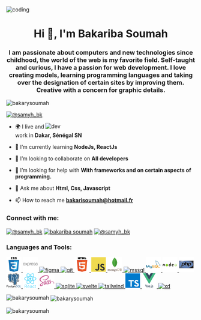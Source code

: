 <img align="center" alt="coding" src="https://media-exp1.licdn.com/dms/image/C4D16AQGc6I6r5211aQ/profile-displaybackgroundimage-shrink_350_1400/0/1658892806614?e=1675296000&v=beta&t=6wXJOnuO0M_eQw9HC9FTJGRTlU8aeUXf84VAafbS15g">
<h1 align="center">Hi 👋, I'm Bakariba Soumah</h1> 
<h3 align="center">I am passionate about computers and new technologies since childhood, the world of the web is my favorite field. Self-taught and curious, I have a passion for web development. I love creating models, learning programming languages and taking over the designation of certain sites by improving them. Creative with a concern for graphic details.</h3>


<p align="left"> <img src="https://komarev.com/ghpvc/?username=bakarysoumah&label=Profile%20views&color=0e75b6&style=flat" alt="bakarysoumah" /> </p>

<p align="left"> <a href="https://twitter.com/@samyh_bk" target="blank"><img src="https://img.shields.io/twitter/follow/@samyh_bk?logo=twitter&style=for-the-badge" alt="@samyh_bk" /></a> </p>

<img align="right" alt="dev" width="400"  src="https://img.freepik.com/vecteurs-libre/site-web-developpement-web-ingenierie-programmation-codage-ecrans-interface-realite-augmentee-logiciel-programmation-ingenieur-projet-developpeur-conception-application-illustration-dessin-anime_107791-3863.jpg">

- 🌍 I live and work in **Dakar, Sénégal SN**

- 🌱 I’m currently learning **NodeJs, ReactJs**

- 👯 I’m looking to collaborate on **All developers**

- 🤝 I’m looking for help with **With frameworks and on certain aspects of programming.**

- 💬 Ask me about **Html, Css, Javascript**

- 📫 How to reach me **bakarisoumah@hotmail.fr**


<h3 align="left">Connect with me:</h3>
<p align="left">
<a href="https://twitter.com/@samyh_bk" target="blank"><img align="center" src="https://raw.githubusercontent.com/rahuldkjain/github-profile-readme-generator/master/src/images/icons/Social/twitter.svg" alt="@samyh_bk" height="30" width="40" /></a>
<a href="https://linkedin.com/in/bakariba soumah" target="blank"><img align="center" src="https://raw.githubusercontent.com/rahuldkjain/github-profile-readme-generator/master/src/images/icons/Social/linked-in-alt.svg" alt="bakariba soumah" height="30" width="40" /></a>
<a href="https://instagram.com/@samyh_bk" target="blank"><img align="center" src="https://raw.githubusercontent.com/rahuldkjain/github-profile-readme-generator/master/src/images/icons/Social/instagram.svg" alt="@samyh_bk" height="30" width="40" /></a>
</p>

<h3 align="left">Languages and Tools:</h3>
<p align="left"> <a href="https://www.w3schools.com/css/" target="_blank" rel="noreferrer"> <img src="https://raw.githubusercontent.com/devicons/devicon/master/icons/css3/css3-original-wordmark.svg" alt="css3" width="40" height="40"/> </a> <a href="https://expressjs.com" target="_blank" rel="noreferrer"> <img src="https://raw.githubusercontent.com/devicons/devicon/master/icons/express/express-original-wordmark.svg" alt="express" width="40" height="40"/> </a> <a href="https://www.figma.com/" target="_blank" rel="noreferrer"> <img src="https://www.vectorlogo.zone/logos/figma/figma-icon.svg" alt="figma" width="40" height="40"/> </a> <a href="https://git-scm.com/" target="_blank" rel="noreferrer"> <img src="https://www.vectorlogo.zone/logos/git-scm/git-scm-icon.svg" alt="git" width="40" height="40"/> </a> <a href="https://www.w3.org/html/" target="_blank" rel="noreferrer"> <img src="https://raw.githubusercontent.com/devicons/devicon/master/icons/html5/html5-original-wordmark.svg" alt="html5" width="40" height="40"/> </a> <a href="https://developer.mozilla.org/en-US/docs/Web/JavaScript" target="_blank" rel="noreferrer"> <img src="https://raw.githubusercontent.com/devicons/devicon/master/icons/javascript/javascript-original.svg" alt="javascript" width="40" height="40"/> </a> <a href="https://www.mongodb.com/" target="_blank" rel="noreferrer"> <img src="https://raw.githubusercontent.com/devicons/devicon/master/icons/mongodb/mongodb-original-wordmark.svg" alt="mongodb" width="40" height="40"/> </a> <a href="https://www.microsoft.com/en-us/sql-server" target="_blank" rel="noreferrer"> <img src="https://www.svgrepo.com/show/303229/microsoft-sql-server-logo.svg" alt="mssql" width="40" height="40"/> </a> <a href="https://www.mysql.com/" target="_blank" rel="noreferrer"> <img src="https://raw.githubusercontent.com/devicons/devicon/master/icons/mysql/mysql-original-wordmark.svg" alt="mysql" width="40" height="40"/> </a> <a href="https://nodejs.org" target="_blank" rel="noreferrer"> <img src="https://raw.githubusercontent.com/devicons/devicon/master/icons/nodejs/nodejs-original-wordmark.svg" alt="nodejs" width="40" height="40"/> </a> <a href="https://www.php.net" target="_blank" rel="noreferrer"> <img src="https://raw.githubusercontent.com/devicons/devicon/master/icons/php/php-original.svg" alt="php" width="40" height="40"/> </a> <a href="https://www.postgresql.org" target="_blank" rel="noreferrer"> <img src="https://raw.githubusercontent.com/devicons/devicon/master/icons/postgresql/postgresql-original-wordmark.svg" alt="postgresql" width="40" height="40"/> </a> <a href="https://reactjs.org/" target="_blank" rel="noreferrer"> <img src="https://raw.githubusercontent.com/devicons/devicon/master/icons/react/react-original-wordmark.svg" alt="react" width="40" height="40"/> </a> <a href="https://sass-lang.com" target="_blank" rel="noreferrer"> <img src="https://raw.githubusercontent.com/devicons/devicon/master/icons/sass/sass-original.svg" alt="sass" width="40" height="40"/> </a> <a href="https://www.sqlite.org/" target="_blank" rel="noreferrer"> <img src="https://www.vectorlogo.zone/logos/sqlite/sqlite-icon.svg" alt="sqlite" width="40" height="40"/> </a> <a href="https://svelte.dev" target="_blank" rel="noreferrer"> <img src="https://upload.wikimedia.org/wikipedia/commons/1/1b/Svelte_Logo.svg" alt="svelte" width="40" height="40"/> </a> <a href="https://tailwindcss.com/" target="_blank" rel="noreferrer"> <img src="https://www.vectorlogo.zone/logos/tailwindcss/tailwindcss-icon.svg" alt="tailwind" width="40" height="40"/> </a> <a href="https://www.typescriptlang.org/" target="_blank" rel="noreferrer"> <img src="https://raw.githubusercontent.com/devicons/devicon/master/icons/typescript/typescript-original.svg" alt="typescript" width="40" height="40"/> </a> <a href="https://vuejs.org/" target="_blank" rel="noreferrer"> <img src="https://raw.githubusercontent.com/devicons/devicon/master/icons/vuejs/vuejs-original-wordmark.svg" alt="vuejs" width="40" height="40"/> </a> <a href="https://www.adobe.com/products/xd.html" target="_blank" rel="noreferrer"> <img src="https://cdn.worldvectorlogo.com/logos/adobe-xd.svg" alt="xd" width="40" height="40"/> </a> </p>

<p><img align="left" src="https://github-readme-stats.vercel.app/api/top-langs?username=bakarysoumah&show_icons=true&locale=en&layout=compact" alt="bakarysoumah" /></p>

<p>&nbsp;<img align="center" src="https://github-readme-stats.vercel.app/api?username=bakarysoumah&show_icons=true&locale=en" alt="bakarysoumah" /></p>

<p><img align="center" src="https://github-readme-streak-stats.herokuapp.com/?user=bakarysoumah&" alt="bakarysoumah" /></p>
